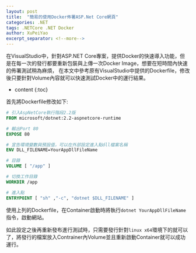```yaml
---
layout: post
title:  "簡易的使用Docker佈署ASP.Net Core網頁"
categories: .NET
tags: .NETCore .NET Docker
author: XuPeiYao
excerpt_separator: <!--more-->
---
```


在VisualStudio中，針對ASP.NET Core專案，提供Docker的快速導入功能，但是在每一次的發行都要重新包裝與上傳一次Docker Image，想要在短時間內快速的佈署測試稍為麻煩，
在本文中參考原有VisualStudio中提供的Dockerfile，修改後只要針對Volume內容就可以快速測試Docker中的運行結果。

- content
{:toc}

首先將Dockerfile修改如下:

```dockerfile
# 引入AspNetCore執行階段2.2版
FROM microsoft/dotnet:2.2-aspnetcore-runtime

# 輸出Port 80
EXPOSE 80 

# 宣告環境變數與預設值，可以在外部設定進入點dll檔案名稱
ENV DLL_FILENAME=YourAppDllFileName

# 目錄
VOLUME [ "/app" ] 

# 切換工作目錄
WORKDIR /app 

# 進入點
ENTRYPOINT [ "sh" ,"-c", "dotnet $DLL_FILENAME" ] 
```

使用上列的Dockerfile，在Container啟動時將執行`dotnet YourAppDllFileName`指令，啟動網站。

如此設定之後再重新發布進行測試時，只需要發行針對`linux x64`環境下的就可以了，將發行的檔案放入Contrainer內Volume並且重新啟動Container就可以成功運行。
